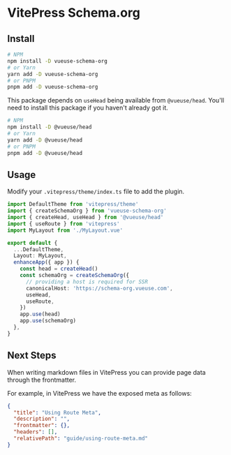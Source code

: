 # VitePress Schema.org

## Install

```bash
# NPM
npm install -D vueuse-schema-org
# or Yarn
yarn add -D vueuse-schema-org
# or PNPM
pnpm add -D vueuse-schema-org
```


This package depends on `useHead` being available from `@vueuse/head`. You'll need to install this package
if you haven't already got it.

```bash
# NPM
npm install -D @vueuse/head
# or Yarn
yarn add -D @vueuse/head
# or PNPM
pnpm add -D @vueuse/head
```

## Usage

Modify your `.vitepress/theme/index.ts` file to add the plugin.

```ts
import DefaultTheme from 'vitepress/theme'
import { createSchemaOrg } from 'vueuse-schema-org'
import { createHead, useHead } from '@vueuse/head'
import { useRoute } from 'vitepress'
import MyLayout from './MyLayout.vue'

export default {
  ...DefaultTheme,
  Layout: MyLayout,
  enhanceApp({ app }) {
    const head = createHead()
    const schemaOrg = createSchemaOrg({
      // providing a host is required for SSR
      canonicalHost: 'https://schema-org.vueuse.com',
      useHead,
      useRoute,
    })
    app.use(head)
    app.use(schemaOrg)
  },
}
```

## Next Steps


When writing markdown files in VitePress you can provide page data through the frontmatter.

For example, in VitePress we have the exposed meta as follows:

<script setup>
import { useSchemaOrg } from 'vueuse-schema-org'
const { currentRouteMeta } = useSchemaOrg()
</script>

```json
{ 
  "title": "Using Route Meta",
  "description": "", 
  "frontmatter": {}, 
  "headers": [], 
  "relativePath": "guide/using-route-meta.md"
}
```
